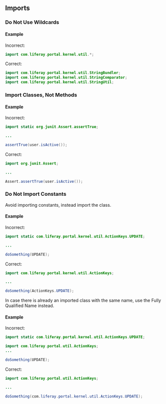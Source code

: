 ## Imports

### Do Not Use Wildcards

#### Example

Incorrect:

```java
import com.liferay.portal.kernel.util.*;
```

Correct:

```java
import com.liferay.portal.kernel.util.StringBundler;
import com.liferay.portal.kernel.util.StringComparator;
import com.liferay.portal.kernel.util.StringUtil;
```

### Import Classes, Not Methods

#### Example

Incorrect:

```java
import static org.junit.Assert.assertTrue;

...

assertTrue(user.isActive());
```

Correct:

```java
import org.junit.Assert;

...

Assert.assertTrue(user.isActive());
```

### Do Not Import Constants

Avoid importing constants, instead import the class.

#### Example

Incorrect:

```java
import static com.liferay.portal.kernel.util.ActionKeys.UPDATE;

...

doSomething(UPDATE);
```

Correct:

```java
import com.liferay.portal.kernel.util.ActionKeys;

...

doSomething(ActionKeys.UPDATE);
```

In case there is already an imported class with the same name, use the Fully
Qualified Name instead.

#### Example

Incorrect:

```java
import static com.liferay.portal.kernel.util.ActionKeys.UPDATE;

import com.liferay.portal.util.ActionKeys;
...

doSomething(UPDATE);
```

Correct:

```java
import com.liferay.portal.util.ActionKeys;

...

doSomething(com.liferay.portal.kernel.util.ActionKeys.UPDATE);
```